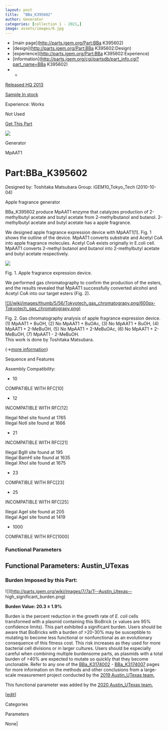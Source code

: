 ```yaml
---
layout: post
title:  "BBa_K395602"
author: Generator
categories: [collection 1 - 2021,] 
image: assets/images/6.jpg
---
```



  * [main page](http://parts.igem.org/Part:BBa K395602)
  * [design](http://parts.igem.org/Part:BBa K395602:Design)
  * [experience](http://parts.igem.org/Part:BBa K395602:Experience)
  * [information](http://parts.igem.org/cgi/partsdb/part_info.cgi?part_name=BBa K395602)
  *   * 

[Released HQ 2013](http://parts.igem.org/Help:Part_Status_Box)

[Sample In stock](http://parts.igem.org/Help:Part_Status_Box)

Experience: Works

Not Used

[ Get This Part](http://parts.igem.org/partsdb/get_part.cgi?part=BBa_K395602)

![](http://parts.igem.org/images/partbypart/icon_generator.png)

Generator

MpAAT1

# Part:BBa_K395602

Designed by: Toshitaka Matsubara   Group: iGEM10_Tokyo_Tech   (2010-10-04)

Apple fragrance generator

BBa_K395602 produce MpAAT1 enzyme that catalyzes production of 2-methylbutyl
acetate and butyl acetate from 2-methylbutanol and butanol. 2-methylbutyl
acetate and butyl acetate has a apple fragrance.

  

We designed apple fragrance expression device with MpAAT1[1]. Fig. 1 shows the
outline of the device. MpAAT1 converts substrate and Acetyl CoA into apple
fragrance molecules. Acetyl CoA exists originally in E.coli cell. MpAAT1
converts 2-methyl butanol and butanol into 2-methylbutyl acetate and butyl
acetate respectively.

  

[![](/wiki/images/thumb/0/08/K395602.png/600px-K395602.png)](/File:K395602.png)

[](/File:K395602.png "Enlarge")

Fig. 1. Apple fragrance expression device.

  
We performed gas chromatography to confirm the production of the esters, and
the results revealed that MpAAT1 successfully converted alcohol and Acetyl CoA
into our target esters (Fig. 2).

[![](/wiki/images/thumb/5/56/Tokyotech_gas_chromatograpy.png/600px-
Tokyotech_gas_chromatograpy.png)](/File:Tokyotech_gas_chromatograpy.png)

[](/File:Tokyotech_gas_chromatograpy.png "Enlarge")

Fig. 2. Gas chromatography analysis of apple fragrance expression device.  
(1) MpAAT1 + BuOH, (2) No MpAAT1 + BuOAc, (3) No MpAAT1 + BuOH, (4) MpAAT1 +
2-MeBuOH, (5) No MpAAT1 + 2-MeBuOAc, (6) No MpAAT1 + 2-MeBuOH, (7) MpAAT1 -
2-MeBuOH.  
This work is done by Toshitaka Matsubara.

(→[more
information](http://2010.igem.org/Team:Tokyo_Tech/Project/Apple_Reporter2))

  

Sequence and Features

  

Assembly Compatibility:

  * 10

COMPATIBLE WITH RFC[10]

  * 12

INCOMPATIBLE WITH RFC[12]

Illegal NheI site found at 1765  
Illegal NotI site found at 1666  

  * 21

INCOMPATIBLE WITH RFC[21]

Illegal BglII site found at 195  
Illegal BamHI site found at 1635  
Illegal XhoI site found at 1675  

  * 23

COMPATIBLE WITH RFC[23]

  * 25

INCOMPATIBLE WITH RFC[25]

Illegal AgeI site found at 205  
Illegal AgeI site found at 1419  

  * 1000

COMPATIBLE WITH RFC[1000]

  

### Functional Parameters

  

  

## Functional Parameters: Austin_UTexas

### Burden Imposed by this Part:

![](http://parts.igem.org/wiki/images/7/7a/T--Austin_Utexas--
high_significant_burden.png)

**Burden Value: 20.3 ± 1.9%**

Burden is the percent reduction in the growth rate of _E. coli_ cells
transformed with a plasmid containing this BioBrick (± values are 95%
confidence limits). This part exhibited a significant burden. Users should be
aware that BioBricks with a burden of >20-30% may be susceptible to mutating
to become less functional or nonfunctional as an evolutionary consequence of
this fitness cost. This risk increases as they used for more bacterial cell
divisions or in larger cultures. Users should be especially careful when
combining multiple burdensome parts, as plasmids with a total burden of >40%
are expected to mutate so quickly that they become unclonable. Refer to any
one of the [BBa_K3174002](http://parts.igem.org/Part:BBa_K3174002) \-
[BBa_K3174007](http://parts.igem.org/Part:BBa_K3174007) pages for more
information on the methods and other conclusions from a large-scale
measurement project conducted by the [2019 Austin_UTexas
team.](https://2019.igem.org/Team:Austin_UTexas)

This functional parameter was added by the [2020 Austin_UTexas
team.](https://2020.igem.org/Team:Austin_UTexas/Contribution)

[[edit](http://parts.igem.org/partsdb/part_info.cgi?part_name=BBa_K395602)]

Categories

Parameters

None|

